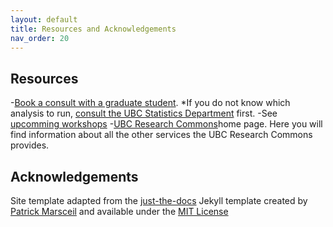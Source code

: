 ```yaml
---
layout: default
title: Resources and Acknowledgements
nav_order: 20
---
```

## Resources
-[Book a consult with a graduate student](https://libcal.library.ubc.ca/appointments/research_commons). *If you do not know which analysis to run, [consult the UBC Statistics Department](https://www.stat.ubc.ca/how-can-you-get-help-your-data) first.
-See [upcomming workshops](https://researchcommons.library.ubc.ca/workshops/)
-[UBC Research Commons](https://researchcommons.library.ubc.ca/)home page. Here you will find information about all the other services the UBC Research Commons provides.



## Acknowledgements

Site template adapted from the [just-the-docs](https://github.com/pmarsceill/just-the-docs) Jekyll template created by [Patrick Marsceil](https://github.com/pmarsceill) and available under the [MIT License](http://opensource.org/licenses/MIT)

